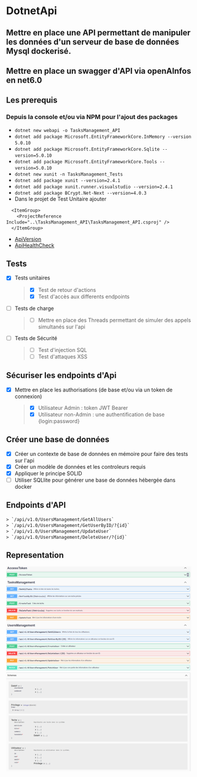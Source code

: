 # DotnetApi
Mettre en place une API permettant de manipuler les données d'un serveur de base de données Mysql dockerisé.
------------------------------------------------------------------------------------------------------------
## Mettre en place un swagger d'API via openAInfos en net6.0
## Les prerequis
### Depuis la console et/ou via NPM pour l'ajout des packages
- `dotnet new webapi -o TasksManagement_API`
- `dotnet add package Microsoft.EntityFrameworkCore.InMemory --version 5.0.10`
- `dotnet add package Microsoft.EntityFrameworkCore.Sqlite --version=5.0.10`
- `dotnet add package Microsoft.EntityFrameworkCore.Tools --version=5.0.10`
- `dotnet new xunit -n TasksManagement_Tests`
- `dotnet add package xunit --version=2.4.1`
- `dotnet add package xunit.runner.visualstudio --version=2.4.1`
- `dotnet add package BCrypt.Net-Next --version=4.0.3`
- Dans le projet de Test Unitaire ajouter
```
  <ItemGroup>
    <ProjectReference Include="..\TasksManagement_API\TasksManagement_API.csproj" />
  </ItemGroup>
``` 

- [ApiVersion](https://localhost:7082/version)
- [ApiHealthCheck](https://localhost:7082/health)

## Tests 

- [X] Tests unitaires
    > - [X] Test de retour d'actions
    > - [X] Test d'accès aux differents endpoints
    
- [ ] Tests de charge
    > - [ ] Mettre en place des Threads permettant de simuler des appels simultanés sur l'api

- [ ] Tests de Sécurité
    > - [ ] Test d'injection SQL
    > - [ ] Test d'attaques XSS

## Sécuriser les endpoints d'Api
 
- [X] Mettre en place les authorisations (de base et/ou via un token de connexion)
  >  - [X]  Utilisateur Admin : token JWT Bearer
  >  - [X]  Utilisateur non-Admin : une authentification de base {login:password}


## Créer une base de données
 
- [X] Créer un contexte de base de données en mémoire pour faire des tests sur l'api
- [X] Créer un modèle de données et les controleurs requis
- [X] Appliquer le principe SOLID 
- [ ] Utiliser SQLlite pour générer une base de données hébergée dans docker

## Endpoints d'API

    > `/api/v1.0/UsersManagement/GetAllUsers`
    > `/api/v1.0/UsersManagement/GetUserByID/?{id}`
    > `/api/v1.0/UsersManagement/UpdateUser`
    > `/api/v1.0/UsersManagement/DeleteUser/?{id}`

## Representation
![](TasksManagement_API.png)
![](schemaTaskManagement.png)
